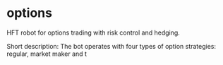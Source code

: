 # options
HFT robot for options trading with risk control and hedging.

Short description:
The bot operates with four types of option strategies: regular, market maker and t